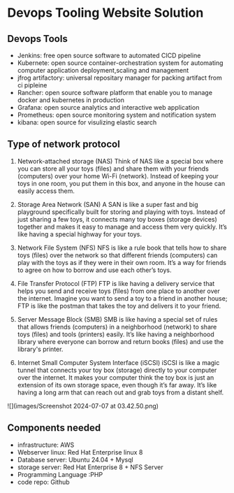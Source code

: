 # Devops Tooling Website Solution

## Devops Tools

- Jenkins: free open source software to automated CICD pipeline
- Kubernete: open source container-orchestration system for automating computer application deployment,scaling and management
- jfrog artifactory: universal repositary manager for packing artifact from ci  pipleine
- Rancher: open source software platform that enable you to manage docker and kubernetes in production
- Grafana: open source analytics and interactive web application
- Prometheus: open source monitoring system and notification system
- kibana: open source for visulizing elastic search 

## Type of network protocol
1. Network-attached storage (NAS)
Think of NAS like a special box where you can store all your toys (files) and share them with your friends (computers) over your home Wi-Fi (network). Instead of keeping your toys in one room, you put them in this box, and anyone in the house can easily access them.

2. Storage Area Network (SAN)
A SAN is like a super fast and big playground specifically built for storing and playing with toys. Instead of just sharing a few toys, it connects many toy boxes (storage devices) together and makes it easy to manage and access them very quickly. It’s like having a special highway for your toys.

3. Network File System (NFS)
NFS is like a rule book that tells how to share toys (files) over the network so that different friends (computers) can play with the toys as if they were in their own room. It’s a way for friends to agree on how to borrow and use each other’s toys.

4. File Transfer Protocol (FTP)
FTP is like having a delivery service that helps you send and receive toys (files) from one place to another over the internet. Imagine you want to send a toy to a friend in another house; FTP is like the postman that takes the toy and delivers it to your friend.

5. Server Message Block (SMB)
SMB is like having a special set of rules that allows friends (computers) in a neighborhood (network) to share toys (files) and tools (printers) easily. It’s like having a neighborhood library where everyone can borrow and return books (files) and use the library's printer.

6. Internet Small Computer System Interface (iSCSI)
iSCSI is like a magic tunnel that connects your toy box (storage) directly to your computer over the internet. It makes your computer think the toy box is just an extension of its own storage space, even though it’s far away. It’s like having a long arm that can reach out and grab toys from a distant shelf.

![](images/Screenshot 2024-07-07 at 03.42.50.png)

## Components needed

- infrastructure: AWS
- Webserver linux: Red Hat Enterprise linux 8
- Database server: Ubuntu 24.04 + Mysql
- storage server: Red Hat Enterprise 8 + NFS Server
- Programming Language :PHP
- code repo: Github


